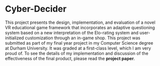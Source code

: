 # Cyber-Decider

This project presents the design, implementation, and evaluation of a novel VR educational game framework that incorporates an adaptive questioning system based on a new interpretation of the Elo-rating system and user-initialized customization through an in-game shop.
This project was submitted as part of my final year project in my Computer Science degree at Durham University. It was graded at a first-class level, which I am very proud of. To see the details of my implementation and discussion of the effectiveness of the final product,
please read the <strong>project paper</strong>.
